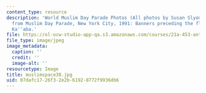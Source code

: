 ```yaml
---
content_type: resource
description: 'World Muslim Day Parade Photos (All photos by Susan Slyomovics): Photos
  from Muslim Day Parade, New York City, 1991: Banners preceding the float of the
  Ka''aba.'
file: https://ol-ocw-studio-app-qa.s3.amazonaws.com/courses/21a-453-anthropology-of-the-middle-east-spring-2004/07dafc1726f32e2b61928772f9936db6_muslimspace38.jpg
file_type: image/jpeg
image_metadata:
  caption: ''
  credit: ''
  image-alt: ''
resourcetype: Image
title: muslimspace38.jpg
uid: 07dafc17-26f3-2e2b-6192-8772f9936db6
---
```

